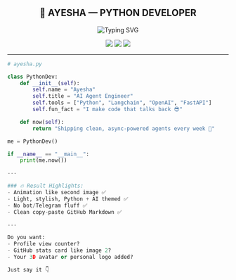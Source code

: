 <h2 align="center">🐍 AYESHA — PYTHON DEVELOPER</h2>
<p align="center">
  <img src="https://readme-typing-svg.demolab.com?font=Fira+Code&duration=3000&pause=1000&center=true&width=435&lines=Building+AI+Agents+with+Code+%F0%9F%A7%A0;Crafting+Clean+Python+Logic+%E2%9A%99%EF%B8%8F;Sleeping+%2C+but+bots+still+working+%F0%9F%A5%BA" alt="Typing SVG" />
</p>

<p align="center">
  <img src="https://img.shields.io/badge/Python-Developer-3776AB?style=for-the-badge&logo=python&logoColor=white"/>
  <img src="https://img.shields.io/badge/OpenAI-APIs-4B9CD3?style=for-the-badge&logo=openai&logoColor=white"/>
  <img src="https://img.shields.io/badge/Agents-Working-00C49A?style=for-the-badge"/>
</p>

---

```python
# ayesha.py

class PythonDev:
    def __init__(self):
        self.name = "Ayesha"
        self.title = "AI Agent Engineer"
        self.tools = ["Python", "Langchain", "OpenAI", "FastAPI"]
        self.fun_fact = "I make code that talks back 😎"

    def now(self):
        return "Shipping clean, async-powered agents every week 🚀"

me = PythonDev()

if __name__ == "__main__":
    print(me.now())

---

### 🔥 Result Highlights:
- Animation like second image ✅
- Light, stylish, Python + AI themed ✅
- No bot/Telegram fluff ✅
- Clean copy-paste GitHub Markdown ✅

---

Do you want:
- Profile view counter?
- GitHub stats card like image 2?
- Your 3D avatar or personal logo added?

Just say it 👇

